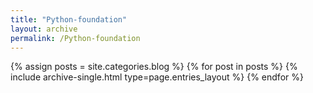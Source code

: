 ```yaml
---
title: "Python-foundation"
layout: archive
permalink: /Python-foundation
---
```



{% assign posts = site.categories.blog %}
{% for post in posts %} {% include archive-single.html type=page.entries_layout %} {% endfor %}

